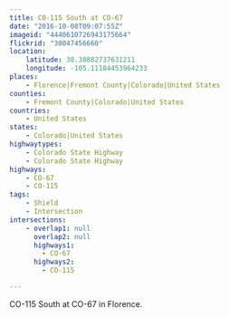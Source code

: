```yaml
---
title: CO-115 South at CO-67
date: "2016-10-08T09:07:55Z"
imageid: "4440610726943175664"
flickrid: "30047456660"
location:
    latitude: 38.38882737631211
    longitude: -105.11184453964233
places:
    - Florence|Fremont County|Colorado|United States
counties:
    - Fremont County|Colorado|United States
countries:
    - United States
states:
    - Colorado|United States
highwaytypes:
    - Colorado State Highway
    - Colorado State Highway
highways:
    - CO-67
    - CO-115
tags:
    - Shield
    - Intersection
intersections:
    - overlap1: null
      overlap2: null
      highways1:
        - CO-67
      highways2:
        - CO-115

---
```

CO-115 South at CO-67 in Florence. 